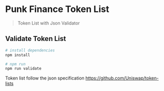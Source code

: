 # Punk Finance Token List

> Token List with Json Validator 

## Validate Token List

``` bash
# install dependencies
npm install

# npm run 
npm run validate

```

Token list follow the json specification https://github.com/Uniswap/token-lists